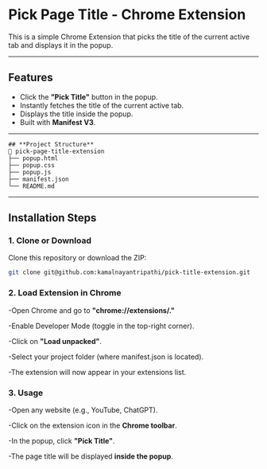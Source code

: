 # Pick Page Title - Chrome Extension

This is a simple Chrome Extension that picks the title of the current active tab and displays it in the popup.

---

## **Features**
- Click the **"Pick Title"** button in the popup.
- Instantly fetches the title of the current active tab.
- Displays the title inside the popup.
- Built with **Manifest V3**.

---
```
## **Project Structure**
📂 pick-page-title-extension
├── popup.html
├── popup.css
├── popup.js
├── manifest.json
└── README.md
```
---

## **Installation Steps**

### **1. Clone or Download**
Clone this repository or download the ZIP:
```bash
git clone git@github.com:kamalnayantripathi/pick-title-extension.git
```
### **2. Load Extension in Chrome**

-Open Chrome and go to **"chrome://extensions/."**

-Enable Developer Mode (toggle in the top-right corner).

-Click on **"Load unpacked"**.

-Select your project folder (where manifest.json is located).

-The extension will now appear in your extensions list.

### **3. Usage**

-Open any website (e.g., YouTube, ChatGPT).

-Click on the extension icon in the **Chrome toolbar**.

-In the popup, click **"Pick Title"**.

-The page title will be displayed **inside the popup**.


